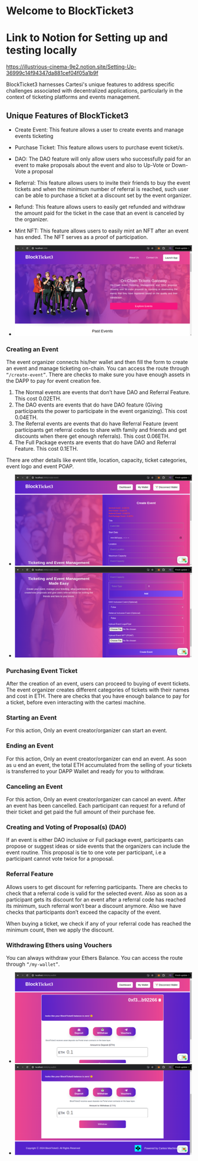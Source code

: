 # Welcome to BlockTicket3

# Link to Notion for Setting up and testing locally
https://illustrious-cinema-9e2.notion.site/Setting-Up-36999c14f94347da881cef04f05a1b9f

BlockTicket3 harnesses Cartesi's unique features to address specific challenges associated with decentralized applications, particularly in the context of ticketing platforms and events management.

## Unique Features of BlockTicket3

- Create Event: This feature allows a user to create events and manage events ticketing
- Purchase Ticket: This feature allows users to purchase event ticket/s.
- DAO: The DAO feature will only allow users who successfully paid for an event to make proposals about the event and also to Up-Vote or Down-Vote a proposal
- Referral: This feature allows users to invite their friends to buy the event tickets and when the minimum number of referral is reached, such user can be able to purchase a ticket at a discount set by the event organizer.
- Refund: This feature allows users to easily get refunded and withdraw the amount paid for the ticket in the case that an event is canceled by the organizer.
- Mint NFT: This feature allows users to easily mint an NFT after an event has ended. The NFT serves as a proof of participation.

- ![HomePage](./images/home.png)

### Creating an Event

The event organizer connects his/her wallet and then fill the form to create an event and manage ticketing on-chain. You can access the route through `“/create-event”`. There are checks to make sure you have enough assets in the DAPP to pay for event creation fee.

1. The Normal events are events that don’t have DAO and Referral Feature. This cost 0.02ETH.
2. The DAO events are events that do have DAO feature (Giving participants the power to participate in the event organizing). This cost 0.04ETH.
3. The Referral events are events that do have Referral Feature (event participants get referral codes to share with family and friends and get discounts when there get enough referrals). This cost 0.06ETH.
4. The Full Package events are events that do have DAO and Referral Feature. This cost 0.1ETH.

There are other details like event title, location, capacity, ticket categories, event logo and event POAP.

- ![CreateEvent](./images/creatEvent01.png)
- ![CreateEvent](./images/creatEvent02.png)

### Purchasing Event Ticket

After the creation of an event, users can proceed to buying of event tickets. The event organizer creates different categories of tickets with their names and cost in ETH. There are checks that you have enough balance to pay for a ticket, before even interacting with the cartesi machine.

### Starting an Event

For this action, Only an event creator/organizer can start an event.

### Ending an Event

For this action, Only an event creator/organizer can end an event. As soon as u end an event, the total ETH accumulated from the selling of your tickets is transferred to your DAPP Wallet and ready for you to withdraw.

### Canceling an Event

For this action, Only an event creator/organizer can cancel an event. After an event has been cancelled. Each participant can request for a refund of their ticket and get paid the full amount of their purchase fee.

### Creating and Voting of Proposal(s) (DAO)

If an event is either DAO inclusive or Full package event, participants can propose or suggest ideas or side events that the organizers can include the event routine. This proposal is tie to one vote per participant, i.e a participant cannot vote twice for a proposal.

### Referral Feature

Allows users to get discount for referring participants. There are checks to check that a referral code is valid for the selected event. Also as soon as a participant gets its discount for an event after a referral code has reached its minimum, such referral won’t bear a discount anymore. Also we have checks that participants don’t exceed the capacity of the event.

When buying a ticket, we check if any of your referral code has reached the minimum count, then we apply the discount.

### Withdrawing Ethers using Vouchers

You can always withdraw your Ethers Balance. You can access the route through `“/my-wallet”`.

- ![Wallet](./images/wallet01.png)
- ![Wallet](./images/wallet02.png)
